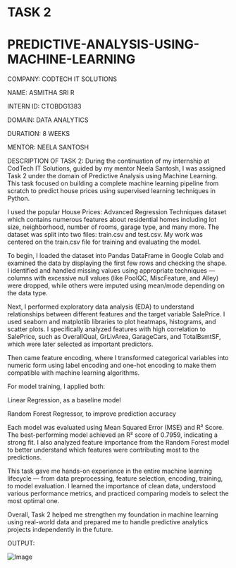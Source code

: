 # TASK 2
# PREDICTIVE-ANALYSIS-USING-MACHINE-LEARNING

COMPANY: CODTECH IT SOLUTIONS

NAME: ASMITHA SRI R

INTERN ID: CTOBDG1383

DOMAIN: DATA ANALYTICS

DURATION: 8 WEEKS

MENTOR: NEELA SANTOSH

DESCRIPTION OF TASK 2:
During the continuation of my internship at CodTech IT Solutions, guided by my mentor Neela Santosh, I was assigned Task 2 under the domain of Predictive Analysis using Machine Learning. This task focused on building a complete machine learning pipeline from scratch to predict house prices using supervised learning techniques in Python.

I used the popular House Prices: Advanced Regression Techniques dataset which contains numerous features about residential homes including lot size, neighborhood, number of rooms, garage type, and many more. The dataset was split into two files: train.csv and test.csv. My work was centered on the train.csv file for training and evaluating the model.

To begin, I loaded the dataset into Pandas DataFrame in Google Colab and examined the data by displaying the first few rows and checking the shape. I identified and handled missing values using appropriate techniques — columns with excessive null values (like PoolQC, MiscFeature, and Alley) were dropped, while others were imputed using mean/mode depending on the data type.

Next, I performed exploratory data analysis (EDA) to understand relationships between different features and the target variable SalePrice. I used seaborn and matplotlib libraries to plot heatmaps, histograms, and scatter plots. I specifically analyzed features with high correlation to SalePrice, such as OverallQual, GrLivArea, GarageCars, and TotalBsmtSF, which were later selected as important predictors.

Then came feature encoding, where I transformed categorical variables into numeric form using label encoding and one-hot encoding to make them compatible with machine learning algorithms.

For model training, I applied both:

Linear Regression, as a baseline model

Random Forest Regressor, to improve prediction accuracy

Each model was evaluated using Mean Squared Error (MSE) and R² Score. The best-performing model achieved an R² score of 0.7959, indicating a strong fit. I also analyzed feature importance from the Random Forest model to better understand which features were contributing most to the predictions.

This task gave me hands-on experience in the entire machine learning lifecycle — from data preprocessing, feature selection, encoding, training, to model evaluation. I learned the importance of clean data, understood various performance metrics, and practiced comparing models to select the most optimal one.

Overall, Task 2 helped me strengthen my foundation in machine learning using real-world data and prepared me to handle predictive analytics projects independently in the future.

OUTPUT:

![Image](https://github.com/user-attachments/assets/ff4d3979-507a-421b-ab6d-24ca740b6371)

